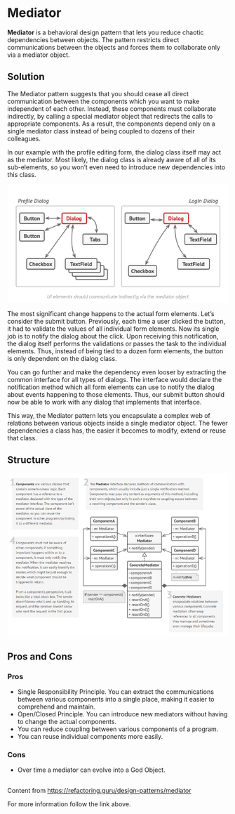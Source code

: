 
# Mediator

**Mediator** is a behavioral design pattern that lets you reduce chaotic dependencies between objects. The pattern restricts direct communications between the objects and forces them to collaborate only via a mediator object.

## Solution

The Mediator pattern suggests that you should cease all direct communication between the components which you want to make independent of each other. Instead, these components must collaborate indirectly, by calling a special mediator object that redirects the calls to appropriate components. As a result, the components depend only on a single mediator class instead of being coupled to dozens of their colleagues.

In our example with the profile editing form, the dialog class itself may act as the mediator. Most likely, the dialog class is already aware of all of its sub-elements, so you won’t even need to introduce new dependencies into this class.

![](https://github.com/Venfurge/DesignPatterns/blob/Mediator/images/Mediator_diagram_2.png?raw=true)

The most significant change happens to the actual form elements. Let’s consider the submit button. Previously, each time a user clicked the button, it had to validate the values of all individual form elements. Now its single job is to notify the dialog about the click. Upon receiving this notification, the dialog itself performs the validations or passes the task to the individual elements. Thus, instead of being tied to a dozen form elements, the button is only dependent on the dialog class.

You can go further and make the dependency even looser by extracting the common interface for all types of dialogs. The interface would declare the notification method which all form elements can use to notify the dialog about events happening to those elements. Thus, our submit button should now be able to work with any dialog that implements that interface.

This way, the Mediator pattern lets you encapsulate a complex web of relations between various objects inside a single mediator object. The fewer dependencies a class has, the easier it becomes to modify, extend or reuse that class.

## Structure

![](https://github.com/Venfurge/DesignPatterns/blob/Mediator/images/Mediator_diagram.png?raw=true)

## Pros and Cons

### Pros
 - Single Responsibility Principle. You can extract the communications between various components into a single place, making it easier to comprehend and maintain.
 - Open/Closed Principle. You can introduce new mediators without having to change the actual components.
 - You can reduce coupling between various components of a program.
 - You can reuse individual components more easily.
### Cons
 - Over time a mediator can evolve into a God Object.

 ##
 Content from https://refactoring.guru/design-patterns/mediator

 For more information follow the link above.
